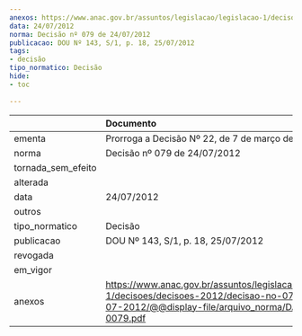 ```yaml
---
anexos: https://www.anac.gov.br/assuntos/legislacao/legislacao-1/decisoes/decisoes-2012/decisao-no-079-de-24-07-2012/@@display-file/arquivo_norma/DA2012-0079.pdf
data: 24/07/2012
norma: Decisão nº 079 de 24/07/2012
publicacao: DOU Nº 143, S/1, p. 18, 25/07/2012
tags:
- decisão
tipo_normatico: Decisão
hide: 
- toc 
 
---
```


|                    | Documento                                                                                                                                                 |
|:-------------------|:----------------------------------------------------------------------------------------------------------------------------------------------------------|
| ementa             | Prorroga a Decisão Nº 22, de 7 de março de 2012.                                                                                                          |
| norma              | Decisão nº 079 de 24/07/2012                                                                                                                              |
| tornada_sem_efeito |                                                                                                                                                           |
| alterada           |                                                                                                                                                           |
| data               | 24/07/2012                                                                                                                                                |
| outros             |                                                                                                                                                           |
| tipo_normatico     | Decisão                                                                                                                                                   |
| publicacao         | DOU Nº 143, S/1, p. 18, 25/07/2012                                                                                                                        |
| revogada           |                                                                                                                                                           |
| em_vigor           |                                                                                                                                                           |
| anexos             | https://www.anac.gov.br/assuntos/legislacao/legislacao-1/decisoes/decisoes-2012/decisao-no-079-de-24-07-2012/@@display-file/arquivo_norma/DA2012-0079.pdf |